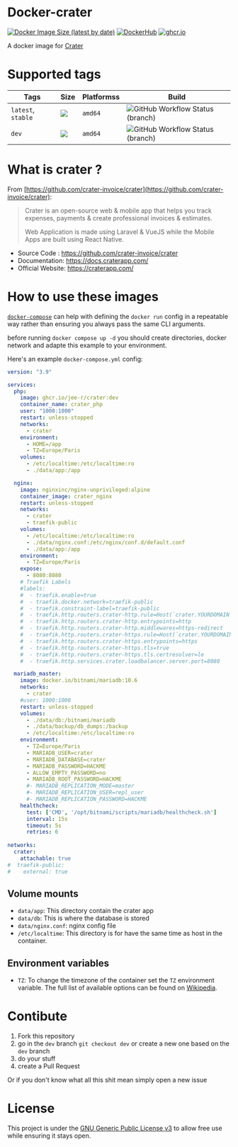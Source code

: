 # Docker-crater
[![Docker Image Size (latest by date)](https://img.shields.io/docker/image-size/j33r/crater?style=flat-square)](https://microbadger.com/images/j33r/crater)
[![DockerHub](https://img.shields.io/badge/Dockerhub-j33r/crater-%232496ED?logo=docker&style=flat-square)](https://hub.docker.com/r/j33r/crater)
[![ghcr.io](https://img.shields.io/badge/ghrc%2Eio-jee%2D-r/crater-%232496ED?logo=github&style=flat-square)](https://ghcr.io/jee-r/crater)

A docker image for [Crater](https://craterapp.com/)

# Supported tags

| Tags | Size | Platformss | Build |
|-|-|-|-|
| `latest`, `stable` | ![](https://img.shields.io/docker/image-size/j33r/crater/latest?style=flat-square) | `amd64` | ![GitHub Workflow Status (branch)](https://img.shields.io/github/workflow/status/jee-r/docker-crater/Deploy/master?style=flat-square)
| `dev` | ![](https://img.shields.io/docker/image-size/j33r/crater/dev?style=flat-square) | `amd64` | ![GitHub Workflow Status (branch)](https://img.shields.io/github/workflow/status/jee-r/docker-crater/Deploy/dev?style=flat-square) | 

# What is crater ?

From [https://github.com/crater-invoice/crater](https://github.com/crater-invoice/crater):

> Crater is an open-source web & mobile app that helps you track expenses, payments & create professional invoices & estimates.
>
> Web Application is made using Laravel & VueJS while the Mobile Apps are built using React Native.

- Source Code : https://github.com/crater-invoice/crater
- Documentation: https://docs.craterapp.com/
- Official Website: https://craterapp.com/

# How to use these images

[`docker-compose`](https://docs.docker.com/compose/) can help with defining the `docker run` config in a repeatable way rather than ensuring you always pass the same CLI arguments.

before running `docker compose up -d` you should create directories, docker network and adapte this example to your environment.

Here's an example `docker-compose.yml` config:

```yaml
version: "3.9"

services:
  php:
    image: ghcr.io/jee-r/crater:dev
    container_name: crater_php
    user: "1000:1000"
    restart: unless-stopped
    networks:
      - crater
    environment:
      - HOME=/app
      - TZ=Europe/Paris
    volumes:
      - /etc/localtime:/etc/localtime:ro
      - ./data/app:/app

  nginx:
    image: nginxinc/nginx-unprivileged:alpine
    container_image: crater_nginx
    restart: unless-stopped
    networks:
      - crater
      - traefik-public
    volumes:
      - /etc/localtime:/etc/localtime:ro
      - ./data/nginx.conf:/etc/nginx/conf.d/default.conf
      - ./data/app:/app
    environment:
      - TZ=Europe/Paris
    expose:
      - 8080:8080
    # Traefik Labels 
    #labels:
    #  - traefik.enable=true
    #  - traefik.docker.network=traefik-public
    #  - traefik.constraint-label=traefik-public
    #  - traefik.http.routers.crater-http.rule=Host(`crater.YOURDOMAIN`)
    #  - traefik.http.routers.crater-http.entrypoints=http
    #  - traefik.http.routers.crater-http.middlewares=https-redirect
    #  - traefik.http.routers.crater-https.rule=Host(`crater.YOURDOMAIN`)
    #  - traefik.http.routers.crater-https.entrypoints=https
    #  - traefik.http.routers.crater-https.tls=true
    #  - traefik.http.routers.crater-https.tls.certresolver=le
    #  - traefik.http.services.crater.loadbalancer.server.port=8080

  mariadb_master:
    image: docker.io/bitnami/mariadb:10.6
    networks:
      - crater
    #user: 1000:1000
    restart: unless-stopped
    volumes:
      - ./data/db:/bitnami/mariadb
      - ./data/backup/db_dumps:/backup
      - /etc/localtime:/etc/localtime:ro
    environment:
      - TZ=Europe/Paris
      - MARIADB_USER=crater
      - MARIADB_DATABASE=crater
      - MARIADB_PASSWORD=HACKME
      - ALLOW_EMPTY_PASSWORD=no
      - MARIADB_ROOT_PASSWORD=HACKME
      #- MARIADB_REPLICATION_MODE=master
      #- MARIADB_REPLICATION_USER=repl_user
      #- MARIADB_REPLICATION_PASSWORD=HACKME
    healthcheck:
      test: ['CMD', '/opt/bitnami/scripts/mariadb/healthcheck.sh']
      interval: 15s
      timeout: 5s
      retries: 6
  
networks:
  crater:
    attachable: true
#  traefik-public:
#    external: true

```

## Volume mounts

- `data/app`: This directory contain the crater app 
- `data/db`: This is where the database is stored
- `data/nginx.conf`: nginx config file
- `/etc/localtime`: This directory is for have the same time as host in the container.


## Environment variables

- `TZ`: To change the timezone of the container set the `TZ` environment variable. The full list of available options can be found on [Wikipedia](https://en.wikipedia.org/wiki/List_of_tz_database_time_zones).

# Contibute

1. Fork this repository
2. go in the `dev` branch `git checkout dev` or create a new one based on the `dev` branch
3. do your stuff
4. create a Pull Request 

Or if you don't know what all this shit mean simply open a new issue

# License

This project is under the [GNU Generic Public License v3](/LICENSE) to allow free use while ensuring it stays open.
